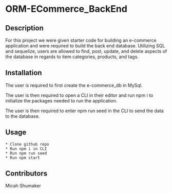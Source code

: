 # ORM-ECommerce_BackEnd

## Description

For this project we were given starter code for building an e-commerce application and were required to build the back end database. Utilizing SQL and sequelize, users are allowed to find, post, update, and delete aspects of the database in regards to item categories, products, and tags. 

## Installation

The user is required to first create the e-commerce_db in MySql.

The user is then required to open a CLI in their editor and run npm i to initialize the packages needed to run the application.

The user is then required to enter npm run seed in the CLI to send the data to the database. 

## Usage

    * Clone github repo
    * Run npm i in CLI
    * Run npm run seed
    * Run npm start



## Contributors

Micah Shumaker


